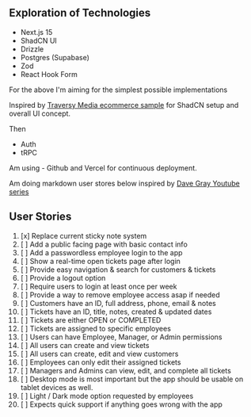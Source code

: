 
## Exploration of Technologies

- Next.js 15
- ShadCN UI
- Drizzle
- Postgres (Supabase) 
- Zod
- React Hook Form

For the above I'm aiming for the simplest possible implementations

Inspired by [Traversy Media ecommerce sample](https://www.traversymedia.com/products/next-js-ecommerce/) for ShadCN setup and overall UI concept.

Then

- Auth
- tRPC

Am using - Github and Vercel for continuous deployment.

Am doing markdown user stores below inspired by [Dave Gray Youtube series](https://www.youtube.com/watch?v=djDgTYrFMAY)

## User Stories

1. [x] Replace current sticky note system
2. [ ] Add a public facing page with basic contact info
3. [ ] Add a passwordless employee login to the app
4. [ ] Show a real-time open tickets page after login
5. [ ] Provide easy navigation & search for customers & tickets
6. [ ] Provide a logout option
7. [ ] Require users to login at least once per week
8. [ ] Provide a way to remove employee access asap if needed
9. [ ] Customers have an ID, full address, phone, email & notes
10. [ ] Tickets have an ID, title, notes, created & updated dates
11. [ ] Tickets are either OPEN or COMPLETED
12. [ ] Tickets are assigned to specific employees
13. [ ] Users can have Employee, Manager, or Admin permissions
14. [ ] All users can create and view tickets
15. [ ] All users can create, edit and view customers
16. [ ] Employees can only edit their assigned tickets
17. [ ] Managers and Admins can view, edit, and complete all tickets
18. [ ] Desktop mode is most important but the app should be usable on tablet devices as well.
19. [ ] Light / Dark mode option requested by employees
20. [ ] Expects quick support if anything goes wrong with the app



